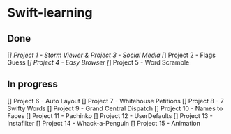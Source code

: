 # Swift-learning

## Done
[*] Project 1 - Storm Viewer & Project 3 - Social Media
[*] Project 2 - Flags Guess
[*] Project 4 - Easy Browser
[*] Project 5 - Word Scramble

## In progress
[] Project 6 - Auto Layout
[] Project 7 - Whitehouse Petitions
[] Project 8 - 7 Swifty Words
[] Project 9 - Grand Central Dispatch
[] Project 10 - Names to Faces
[] Project 11 - Pachinko
[] Project 12 - UserDefaults
[] Project 13 - Instafilter
[] Project 14 - Whack-a-Penguin
[] Project 15 - Animation

